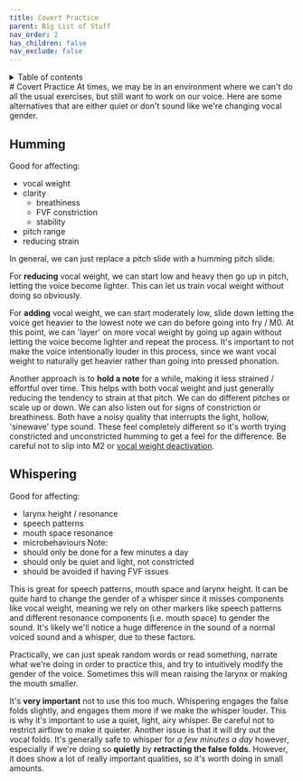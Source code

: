 ```yaml
---
title: Covert Practice
parent: Big List of Stuff
nav_order: 2
has_children: false
nav_exclude: false
---
```

<details closed markdown="block">
  <summary>
    Table of contents
  </summary>
{: .text-delta }
1. TOC
{:toc}
</details>
# Covert Practice
At times, we may be in an environment where we can't do all the usual exercises, but still want to work on our voice. Here are some alternatives that are either quiet or don't sound like we're changing vocal gender.

## Humming
Good for affecting:
- vocal weight
- clarity  
  - breathiness
  - FVF constriction
  - stability
- pitch range
- reducing strain

In general, we can just replace a pitch slide with a humming pitch slide.

For **reducing** vocal weight, we can start low and heavy then go up in pitch, letting the voice become lighter. This can let us train vocal weight without doing so obviously.

For **adding** vocal weight, we can start moderately low, slide down letting the voice get heavier to the lowest note we can do before going into fry / M0. At this point, we can 'layer' on more vocal weight by going up again without letting the voice become lighter and repeat the process. It's important to not make the voice intentionally louder in this process, since we want vocal weight to naturally get heavier rather than going into pressed phonation.

Another approach is to **hold a note** for a while, making it less strained / effortful over time. This helps with both vocal weight and just generally reducing the tendency to strain at that pitch. We can do different pitches or scale up or down. We can also listen out for signs of constriction or breathiness. Both have a noisy quality that interrupts the light, hollow, 'sinewave' type sound. These feel completely different so it's worth trying constricted and unconstricted humming to get a feel for the difference. Be careful not to slip into M2 or [vocal weight deactivation](/wiki/pages/pitch-range/strong-m2.html#vocal-weight-deactivation).

## Whispering
Good for affecting:
- larynx height / resonance
- speech patterns
- mouth space resonance
- microbehaviours
Note:
- should only be done for a few minutes a day
- should only be quiet and light, not constricted
- should be avoided if having FVF issues

This is great for speech patterns, mouth space and larynx height. It can be quite hard to change the gender of a whisper since it misses components like vocal weight, meaning we rely on other markers like speech patterns and different resonance components (i.e. mouth space) to gender the sound. It's likely we'll notice a huge difference in the sound of a normal voiced sound and a whisper, due to these factors.

Practically, we can just speak random words or read something, narrate what we're doing in order to practice this, and try to intuitively modify the gender of the voice. Sometimes this will mean raising the larynx or making the mouth smaller.

It's **very important** not to use this too much. Whispering engages the false folds slightly, and engages them more if we make the whisper louder. This is why it's important to use a quiet, light, airy whisper. Be careful not to restrict airflow to make it quieter. Another issue is that it will dry out the vocal folds. It's generally safe to whisper for *a few minutes a day* however, especially if we're doing so **quietly** by **retracting the false folds**. However, it does show a lot of really important qualities, so it's worth doing in small amounts.







<!--  -->
